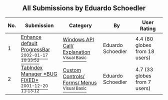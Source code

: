 ﻿<div align="center">

## All Submissions by Eduardo Schoedler

</div>

No.  | Submission | Category | By   | User Rating
---- | ---------- | -------- | ---- | -----------
1 | [Enhance default ProgressBar<br /><sup>2002-01-17 10:33:52</sup>](https://github.com/Planet-Source-Code/eduardo-schoedler-enhance-default-progressbar__1-30886) | [Windows API Call/ Explanation<br /><sup>Visual Basic</sup>](../ByCategory/windows-api-call-explanation__1-39.md) | Eduardo Schoedler | 4.4 (80 globes from 18 users)
2 | [TabIndex Manager  \*BUG FIXED\*<br /><sup>2001-12-20 11:13:12</sup>](https://github.com/Planet-Source-Code/eduardo-schoedler-tabindex-manager-bug-fixed__1-29975) | [Custom Controls/ Forms/  Menus<br /><sup>Visual Basic</sup>](../ByCategory/custom-controls-forms-menus__1-4.md) | Eduardo Schoedler | 4.7 (33 globes from 7 users)

